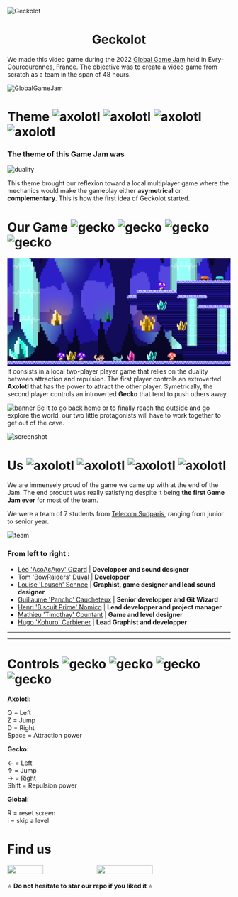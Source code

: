 ![Geckolot](https://github.com/Hugo-Carbiener/Geckolot/blob/Readme/ReadeMeResources/logo.gif)

<h1 align="center" style="font-weight: bold">Geckolot</h1>

We made this video game during the 2022 [Global Game Jam](https://globalgamejam.org/) held in Evry-Courcouronnes, France. The objective was to create a video game from scratch as a team in the span of 48 hours.

![GlobalGameJam](https://github.com/Hugo-Carbiener/Geckolot/blob/Readme/ReadeMeResources/ggj.jpg)


# **Theme** ![axolotl](https://github.com/Hugo-Carbiener/Geckolot/blob/Readme/ReadeMeResources/Axolotl2.png) ![axolotl](https://github.com/Hugo-Carbiener/Geckolot/blob/Readme/ReadeMeResources/Axolotl2.png) ![axolotl](https://github.com/Hugo-Carbiener/Geckolot/blob/Readme/ReadeMeResources/Axolotl2.png) ![axolotl](https://github.com/Hugo-Carbiener/Geckolot/blob/Readme/ReadeMeResources/Axolotl2.png)
### The **theme** of this Game Jam was 
![duality](https://github.com/Hugo-Carbiener/Geckolot/blob/Readme/ReadeMeResources/duality.PNG)

This theme brought our reflexion toward a local multiplayer game where the mechanics would make the gameplay either **asymetrical** or **complementary**. This is how the first idea of Geckolot started.

# **Our Game** ![gecko](https://github.com/Hugo-Carbiener/Geckolot/blob/Readme/ReadeMeResources/Gecko2.png) ![gecko](https://github.com/Hugo-Carbiener/Geckolot/blob/Readme/ReadeMeResources/Gecko2.png) ![gecko](https://github.com/Hugo-Carbiener/Geckolot/blob/Readme/ReadeMeResources/Gecko2.png) ![gecko](https://github.com/Hugo-Carbiener/Geckolot/blob/Readme/ReadeMeResources/Gecko2.png) 
![screenshot](screen1.PNG)
It consists in a local two-player player game that relies on the duality between attraction and repulsion. The first player controls an extroverted **Axolotl** that has the power to attract the other player. Symetrically, the second player controls an introverted **Gecko** that tend to push others away. 

![banner](https://github.com/Hugo-Carbiener/Geckolot/blob/Readme/ReadeMeResources/level2Banner.png)
Be it to go back home or to finally reach the outside and go explore the world, our two little protagonists will have to work together to get out of the cave.

![screenshot](https://github.com/Hugo-Carbiener/Geckolot/blob/Readme/ReadeMeResources/screen2.PNG)


# **Us** ![axolotl](https://github.com/Hugo-Carbiener/Geckolot/blob/Readme/ReadeMeResources/Axolotl.png) ![axolotl](https://github.com/Hugo-Carbiener/Geckolot/blob/Readme/ReadeMeResources/Axolotl.png) ![axolotl](https://github.com/Hugo-Carbiener/Geckolot/blob/Readme/ReadeMeResources/Axolotl.png) ![axolotl](https://github.com/Hugo-Carbiener/Geckolot/blob/Readme/ReadeMeResources/Axolotl.png)

We are immensely proud of the game we came up with at the end of the Jam. The end product was really satisfying despite it being **the first Game Jam ever** for most of the team.

We were a team of 7 students from [Telecom Sudparis](https://www.telecom-sudparis.eu/), ranging from junior to senior year. 

![team](https://github.com/Hugo-Carbiener/Geckolot/blob/Readme/ReadeMeResources/team.jpeg)

### From left to right :

- [Léo 'ΛεοΛεΛιον' Gizard]() | **Developper and sound designer**
- [Tom 'BowRaiders' Duval](www.linkedin.com/in/tom-duval-imtbs) | **Developper**
- [Louise 'Lousch' Schnee]() | **Graphist, game designer and lead sound designer**
- [Guillaume 'Pancho' Caucheteux]() | **Senior developper and Git Wizard**
- [Henri 'Biscuit Prime' Nomico](https://github.com/BiscuitPrime) | **Lead developper and project manager**
- [Mathieu 'Timothay' Countant]() | **Game and level designer**
- [Hugo 'Kohuro' Carbiener](https://github.com/Hugo-Carbiener) | **Lead Graphist and developper**

___ 
___


# **Controls** ![gecko](https://github.com/Hugo-Carbiener/Geckolot/blob/Readme/ReadeMeResources/https://github.com/Hugo-Carbiener/Geckolot/blob/Readme/ReadeMeResources/Gecko.png) ![gecko](https://github.com/Hugo-Carbiener/Geckolot/blob/Readme/ReadeMeResources/Gecko.png) ![gecko](https://github.com/Hugo-Carbiener/Geckolot/blob/Readme/ReadeMeResources/Gecko.png) ![gecko](https://github.com/Hugo-Carbiener/Geckolot/blob/Readme/ReadeMeResources/Gecko.png)
**Axolotl:** 

Q = Left  
Z = Jump  
D = Right  
Space = Attraction power  

**Gecko:**  

← = Left  
↑ = Jump  
→ =  Right  
Shift = Repulsion power  

**Global:**

R = reset screen  
i = skip a level 

# **Find us**

<a href="https://mathieu-coutant.itch.io/geckolot"><img src="https://github.com/Hugo-Carbiener/Geckolot/blob/Readme/ReadeMeResources/itchio.png" width="40%" height="20%" style="margin-right: 50"/></a><a href="https://globalgamejam.org/2022/games/geckolot-2"><img src="https://github.com/Hugo-Carbiener/Geckolot/blob/Readme/ReadeMeResources/globalgamejam.png" width="50%" height="20%"/></a>


:star: **Do not hesitate to star our repo if you liked it** :star:
